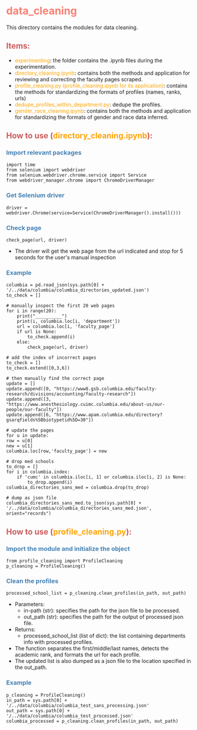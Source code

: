 # <font color="Salmon">data_cleaning</font>

This directory contains the modules for data cleaning.

## <font color="IndianRed">Items:</font>
- <font color="orange">experimenting</font>: the folder contains the .ipynb files during the experimentation.
- <font color="orange">directory_cleaning.ipynb</font>: contains both the methods and application for reviewing and correcting the faculty pages scraped.
- <font color="orange">profile_cleaning.py (profile_cleaning.ipynb for its application)</font>: contains the methods for standardizing the formats of profiles (names, ranks, urls)
- <font color="orange">dedupe_profiles_within_department.py</font>: dedupe the profiles.
- <font color="orange">gender_race_cleaning.ipynb</font>: contains both the methods and application for standardizing the formats of gender and race data inferred.

## <font color="IndianRed">How to use (<font color="orange">directory_cleaning.ipynb</font>):</font>
### <font color="SteelBlue">Import relevant packages</font>
    import time 
    from selenium import webdriver
    from selenium.webdriver.chrome.service import Service
    from webdriver_manager.chrome import ChromeDriverManager
### <font color="SteelBlue">Get Selenium driver</font>
    driver = webdriver.Chrome(service=Service(ChromeDriverManager().install()))
### <font color="SteelBlue">Check page</font>
    check_page(url, driver)
- The driver will get the web page from the url indicated and stop for 5 seconds for the user's manual inspection
### <font color="SteelBlue">Example</font>
    columbia = pd.read_json(sys.path[0] + '/../data/columbia/columbia_directories_updated.json')
    to_check = []

    # manually inspect the first 20 web pages
    for i in range(20):
        print("__________")
        print(i, columbia.loc[i, 'department'])
        url = columbia.loc[i, 'faculty_page']
        if url is None:
            to_check.append(i)
        else:
            check_page(url, driver)

    # add the index of incorrect pages
    to_check = []
    to_check.extend([0,3,6])

    # then manually find the correct page
    update = []
    update.append([0, "https://www8.gsb.columbia.edu/faculty-research/divisions/accounting/faculty-research"])
    update.append([3, "https://www.anesthesiology.cuimc.columbia.edu/about-us/our-people/our-faculty"])
    update.append([6, "https://www.apam.columbia.edu/directory?gsarqfields%5Bbiotypetid%5D=30"])
    
    # update the pages
    for u in update:
    row = u[0]
    new = u[1]
    columbia.loc[row,'faculty_page'] = new

    # drop med schools
    to_drop = []
    for i in columbia.index:
        if 'cumc' in columbia.iloc[i, 1] or columbia.iloc[i, 2] is None:
            to_drop.append(i)
    columbia_directories_sans_med = columbia.drop(to_drop)
    
    # dump as json file
    columbia_directories_sans_med.to_json(sys.path[0] + '/../data/columbia/columbia_directories_sans_med.json', orient="records")

## <font color="IndianRed">How to use (<font color="orange">profile_cleaning.py</font>):</font>
### <font color="SteelBlue">Import the module and initialize the object</font>
    from profile_cleaning import ProfileCleaning
    p_cleaning = ProfileCleaning()
### <font color="SteelBlue">Clean the profiles</font>
    processed_school_list = p_cleaning.clean_profiles(in_path, out_path)
- Parameters:
  - in-path (str): specifies the path for the json file to be processed.
  - out_path (str): specifies the path for the output of processed json file.
- Returns:
  - processed_school_list (list of dict): the list containing departments info with processed profiles.
- The function separates the first/middle/last names, detects the academic rank, and formats the url for each profile.
- The updated list is also dumped as a json file to the location specified in the out_path.

### <font color="SteelBlue">Example</font>
    p_cleaning = ProfileCleaning()
    in_path = sys.path[0] + '/../data/columbia/columbia_test_sans_processing.json'
    out_path = sys.path[0] + '/../data/columbia/columbia_test_processed.json'
    columbia_processed = p_cleaning.clean_profiles(in_path, out_path)


